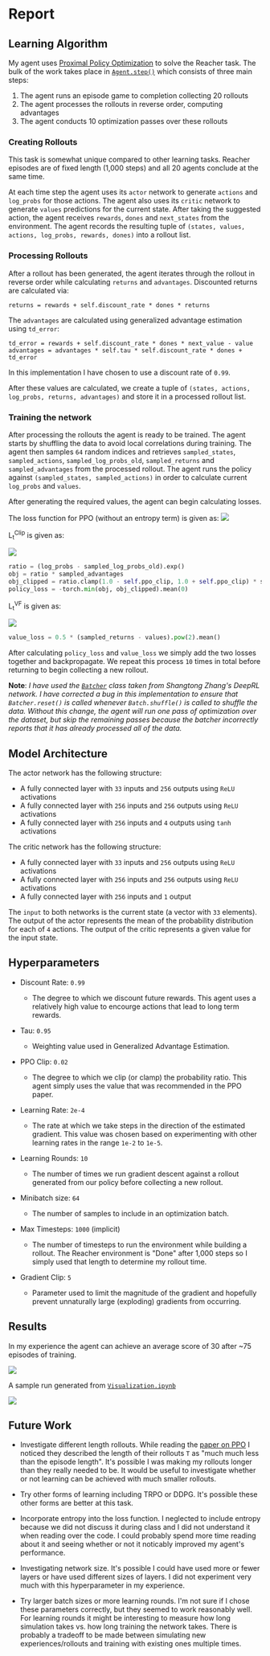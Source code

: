 # Report

## Learning Algorithm

My agent uses [Proximal Policy Optimization](https://arxiv.org/abs/1707.06347) to solve the Reacher task. The bulk of the work takes place in [`Agent.step()`](https://github.com/JoshVarty/Reacher/blob/master/agent.py#L109-L120) which consists of three main steps:
1. The agent runs an episode game to completion collecting 20 rollouts
2. The agent processes the rollouts in reverse order, computing advantages
3. The agent conducts 10 optimization passes over these rollouts

### Creating Rollouts

This task is somewhat unique compared to other learning tasks. Reacher episodes are of fixed length (1,000 steps) and all 20 agents conclude at the same time. 

At each time step the agent uses its `actor` network to generate `actions` and `log_probs` for those actions. The agent also uses its `critic` network to generate `values` predictions for the current state. After taking the suggested action, the agent receives `rewards`, `dones` and `next_states` from the environment. The agent records the resulting tuple of `(states, values, actions, log_probs, rewards, dones)` into a rollout list.

### Processing Rollouts

After a rollout has been generated, the agent iterates through the rollout in reverse order while calculating `returns` and `advantages`. Discounted returns are calculated via:

`returns = rewards + self.discount_rate * dones * returns`

The `advantages` are calculated using generalized advantage estimation using `td_error`:

`td_error = rewards + self.discount_rate * dones * next_value - value`
`advantages = advantages * self.tau * self.discount_rate * dones + td_error`

In this implementation I have chosen to use a discount rate of `0.99`.

After these values are calculated, we create a tuple of `(states, actions, log_probs, returns, advantages)` and store it in a processed rollout list.

### Training the network

After processing the rollouts the agent is ready to be trained. The agent starts by shuffling the data to avoid local correlations during training. The agent then samples `64` random indices and retrieves `sampled_states`, `sampled_actions`, `sampled_log_probs_old`, `sampled_returns` and `sampled_advantages` from the processed rollout. The agent runs the policy against `(sampled_states, sampled_actions)` in order to calculate current `log_probs` and `values`. 

After generating the required values, the agent can begin calculating losses.

The loss function for PPO (without an entropy term) is given as:
![](https://i.imgur.com/aIs0oV8.png)

L<sub>t</sub><sup>Clip</sup> is given as: 

![](https://i.imgur.com/P0CjgZs.png)

```Python
ratio = (log_probs - sampled_log_probs_old).exp()
obj = ratio * sampled_advantages
obj_clipped = ratio.clamp(1.0 - self.ppo_clip, 1.0 + self.ppo_clip) * sampled_advantages
policy_loss = -torch.min(obj, obj_clipped).mean(0)
```

L<sub>t</sub><sup>VF</sup> is given as:

![](https://i.imgur.com/dmdd8Ap.png)

```Python
value_loss = 0.5 * (sampled_returns - values).pow(2).mean()
```

After calculating `policy_loss` and `value_loss` we simply add the two losses together and backpropagate. We repeat this process `10` times in total before returning to begin collecting a new rollout.

**Note**: *I have used the [`Batcher`](https://github.com/ShangtongZhang/DeepRL/blob/95ac4ea17e82fe166b8c8b737da87db0b2097898/deep_rl/utils/misc.py#L56-L81) class taken from Shangtong Zhang's DeepRL network. I have corrected a bug in this implementation to ensure that `Batcher.reset()` is called whenever `Batch.shuffle()` is called to shuffle the data. Without this change, the agent will run one pass of optimization over the dataset, but skip the remaining passes because the batcher incorrectly reports that it has already processed all of the data.*

## Model Architecture

The actor network has the following structure:
 - A fully connected layer with `33` inputs and `256` outputs using `ReLU` activations
 - A fully connected layer with `256` inputs and `256` outputs using `ReLU` activations
 - A fully connected layer with `256` inputs and `4` outputs using `tanh` activations

The critic network has the following structure:
 - A fully connected layer with `33` inputs and `256` outputs using `ReLU` activations
 - A fully connected layer with `256` inputs and `256` outputs using `ReLU` activations
 - A fully connected layer with `256` inputs and `1` output

The `input` to both networks is the current state (a vector with `33` elements). The output of the actor represents the mean of the probability distribution for each of `4` actions. The output of the critic represents a given value for the input state.

## Hyperparameters

- Discount Rate: `0.99`
    - The degree to which we discount future rewards. This agent uses a relatively high value to encourge actions that lead to long term rewards.
    
- Tau: `0.95`
    - Weighting value used in Generalized Advantage Estimation. 

- PPO Clip: `0.02`
    - The degree to which we clip (or clamp) the probability ratio. This agent simply uses the value that was recommended in the PPO paper. 

- Learning Rate: `2e-4`
    - The rate at which we take steps in the direction of the estimated gradient. This value was chosen based on experimenting with other learning rates in the range `1e-2` to `1e-5`.

- Learning Rounds: `10`
    - The number of times we run gradient descent against a rollout generated from our policy before collecting a new rollout. 

- Minibatch size: `64`
    - The number of samples to include in an optimization batch. 

- Max Timesteps: `1000` (implicit)
    - The number of timesteps to run the environment while building a rollout. The Reacher environment is "Done" after 1,000 steps so I simply used that length to determine my rollout time.

- Gradient Clip: `5` 
    - Parameter used to limit the magnitude of the gradient and hopefully prevent unnaturally large (exploding) gradients from occurring. 

## Results

In my experience the agent can achieve an average score of 30 after ~75 episodes of training.

![](https://i.gyazo.com/e14d5c2b30a12a4c17af517423ed3033.png)

A sample run generated from [`Visualization.ipynb`](https://github.com/JoshVarty/Reacher/blob/master/Visualization.ipynb)

![](https://i.imgur.com/ynawSiY.gif)


## Future Work

- Investigate different length rollouts. While reading the [paper on PPO](https://arxiv.org/pdf/1707.06347.pdf) I noticed they described the length of their rollouts `T` as "much much less than the episode length". It's possible I was making my rollouts longer than they really needed to be. It would be useful to investigate whether or not learning can be achieved with much smaller rollouts.

- Try other forms of learning including TRPO or DDPG. It's possible these other forms are better at this task. 

- Incorporate entropy into the loss function. I neglected to include entropy because we did not discuss it during class and I did not understand it when reading over the code. I could probably spend more time reading about it and seeing whether or not it noticably improved my agent's performance.

- Investigating network size. It's possible I could have used more or fewer layers or have used different sizes of layers. I did not experiment very much with this hyperparameter in my experience.

- Try larger batch sizes or more learning rounds. I'm not sure if I chose these parameters correctly, but they seemed to work reasonably well. For learning rounds it might be interesting to measure how long simulation takes vs. how long training the network takes. There is probably a tradeoff to be made between simulating new experiences/rollouts and training with existing ones multiple times.